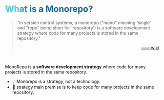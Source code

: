 # What is a Monorepo?

>"In version control systems, a monorepo ("mono" meaning 'single' and "repo" being short for 'repository') is a software development strategy where code for many projects is stored in the same repository."
> 
> [—— wiki](https://en.wikipedia.org/wiki/Monorepo)

<br/>

MonoRepo is a **software development strategy** where code for many projects is stored in the same repository.
<br/>

- 💡 Monorepo is a strategy, not a technology.
- 🔑 strategy main premise is to keep code for many projects in the same repository.

<br>

<style>
h1 {
  background-color: #2B90B6;
  background-image: linear-gradient(45deg, #4EC5D4 10%, #146b8c 20%);
  background-size: 100%;
  -webkit-background-clip: text;
  -moz-background-clip: text;
  -webkit-text-fill-color: transparent;
  -moz-text-fill-color: transparent;
}
blockquote  {
  p:last-child {
    text-align: right;
  }
}
</style>

